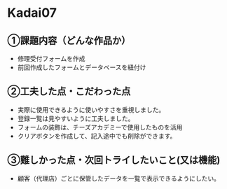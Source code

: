 # Kadai07

## ①課題内容（どんな作品か）
- 修理受付フォームを作成
- 前回作成したフォームとデータベースを紐付け

## ②工夫した点・こだわった点
- 実際に使用できるように使いやすさを重視しました。
- 登録一覧は見やすいように工夫しました。
- フォームの装飾は、チーズアカデミーで使用したものを活用
- クリアボタンを作成して、記入途中でも削除ができます。

## ③難しかった点・次回トライしたいこと(又は機能)
- 顧客（代理店）ごとに保管したデータを一覧で表示できるようにしたい。
